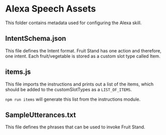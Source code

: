 # Alexa Speech Assets

This folder contains metadata used for configuring the Alexa skill.

## IntentSchema.json

This file defines the Intent format.  Fruit Stand has one action and
therefore, one intent. Each fruit/vegetable is stored as a custom slot
type called Item.

## items.js

This file imports the instructions and prints out a list of the items, which should
be added to the customSlotTypes as a `LIST_OF_ITEMS`.

`npm run items` will generate this list from the instructions module.

## SampleUtterances.txt

This file defines the phrases that can be used to invoke Fruit Stand.
